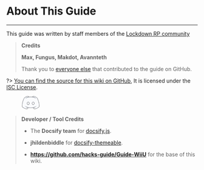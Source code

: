 # About This Guide
---
This guide was written by staff members of the [Lockdown RP community](https://discord.gg/AyhJfGUGfU)

> **Credits**
>
> **Max, Fungus, Makdot, Avannteth**
>
> Thank you to [everyone else](https://github.com/LockdownRP-PZ/lockdownrp-pz.github.io/graphs/contributors) that contributed to the guide on GitHub.

?> [You can find the source for this wiki on GitHub](https://github.com/LockdownRP-PZ/lockdownrp-pz.github.io/), It is licensed under the [ISC License](https://github.com/hacks-guide/Guide-WiiU/blob/master/LICENSE.md).

<figure class="thumbnails">
    <img src="docs/assets/img/logo.png" alt="Lockdown RP" title="Lockdown RP">
</figure>


> **Developer / Tool Credits**
>
> - The **Docsify team** for [docsify.js](https://github.com/docsifyjs/docsify/).
>
> - **jhildenbiddle** for [docsify-themeable](https://github.com/jhildenbiddle/docsify-themeable).
>
> - **https://github.com/hacks-guide/Guide-WiiU** for the base of this wiki.